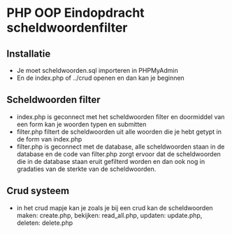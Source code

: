 # PHP OOP Eindopdracht scheldwoordenfilter

## Installatie
- Je moet scheldwoorden.sql importeren in PHPMyAdmin
- En de index.php of ../crud openen en dan kan je beginnen

## Scheldwoorden filter
- index.php is geconnect met het scheldwoorden filter en doormiddel van een form kan je woorden typen en submitten
- filter.php filtert de scheldwoorden uit alle woorden die je hebt getypt in de form van index.php
- filter.php is geconnect met de database, alle scheldwoorden staan in de database en de code van filter.php zorgt ervoor dat de scheldwoorden die in de database staan eruit gefilterd worden en dan ook nog in gradaties van de sterkte van de scheldwoorden.
## Crud systeem
- in het crud mapje kan je zoals je bij een crud kan de scheldwoorden maken: create.php, bekijken:       read_all.php, updaten: update.php, deleten: delete.php